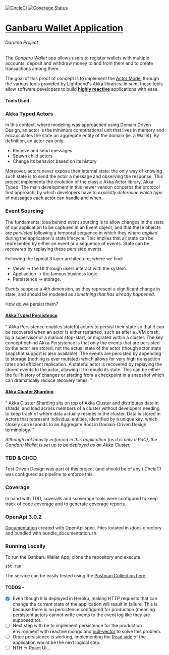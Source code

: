 [![CircleCI](https://circleci.com/gh/circleci/circleci-docs.svg?style=svg)](https://app.circleci.com/pipelines/github/JulianIrigoyen/ganbaru-wallet)
[![Coverage Status](https://coveralls.io/repos/github/JulianIrigoyen/ganbaru-wallet/badge.svg?branch=master)](https://coveralls.io/github/JulianIrigoyen/ganbaru-wallet?branch=master)
# [Ganbaru Wallet Application](https://ganbaru-wallet.herokuapp.com/v1/doc)
###### Daruma Project
The _Ganbaru Wallet_ app allows users to register wallets with multiple accounts, deposit and withdraw money to and from them and to create transactions among them. 

The goal of this proof of concept is to implement the [Actor Model](https://doc.akka.io/docs/akka/current/typed/guide/actors-motivation.html) through the various tools provided by Lightbend's Akka libraries. In sum, these tools allow software developers to build **[highly reactive](https://www.lightbend.com/blog/reactive-manifesto-20)** applications with ease.

#### Tools Used

### Akka Typed Actors
In this context, where modeling was approached using Domain Driven Design, an actor is the minimum computational unit that lives in memory and encapsulates the state an aggregate entity of the domain (ie. a Wallet). By definition, an actor can only:

* Receive and send messages
* Spawn child actors 
* Change its behavior based on its history

Moreover, actors never expose their internal state: the only way of knowing such state is to send the actor a message and observing the response. 
This project implements the evolution of the classic Akka Actor library, Akka Typed. The main development in this newer version concerns the protocol first approach, by which developers have to _explicitly determine which *type*_ of messages each actor can handle and when. 

### Event Sourcing
The fundamental idea behind event sourcing is to allow changes in the state of our application to be captured in an Event object, and that these objects are *_persisted_* following a temporal sequence in which they where *_applied_* during the application's state lifecycle. This implies that all state can be represented by either an event or a sequence of events. State can be _recovered_ by replaying these persisted events. 

Following the typical 3 layer architecture, where we find: 
* Views       -> the UI through users interact with the system. 
* Appliaction -> the famous business logic.
* Persistence -> storage.

_*Events*_ suppose a 4th dimension, as they represent a significant change in state, and should be modeled as *something that has already happened*. 

How do we persist them?

#### [Akka Typed Persistence](https://doc.akka.io/docs/akka/current/typed/persistence.html)
" Akka Persistence enables stateful actors to persist their state so that it can be recovered when an actor 
is either restarted, such as after a JVM crash, by a supervisor or a manual stop-start, or migrated within a cluster. The key concept behind Akka Persistence is that only the events that are persisted by the actor are stored, not the actual state of the actor (though actor state snapshot support is also available). The events are persisted by appending to storage (nothing is ever mutated) which allows for very high transaction rates and efficient replication. A stateful actor is recovered by replaying the stored events to the actor, allowing it to rebuild its state. This can be either the full history of changes or starting from a checkpoint in a snapshot which can dramatically reduce recovery times. "


#### [Akka Cluster Sharding](https://doc.akka.io/docs/akka/current/typed/cluster-sharding.html)
" Akka Cluster Sharding sits on top of Akka Cluster and distributes data in shards, and load across members of a cluster without developers needing to keep track of where data actually resides in the cluster. Data is stored in Actors that represent individual entities, identified by a unique key, which closely corresponds to an Aggregate Root in Domain-Driven Design terminology. "

_Although not heavily enforced in this application (as it is only a PoC), the Gandaru Wallet is set up to be deployed as an Akka Cluster._ 

### TDD & CI/CD
Test Driven Design was part of this project (and should be of any.) *CircleCI* was configured as pipeline to enforce this.

### Coverage
In hand with TDD, coveralls and scoverage tools were configured to keep track of code coverage and to generate coverage reports. 

### OpenApi 3.0.2
[Documentation](https://ganbaru-wallet.herokuapp.com/v1/doc) created with OpenApi spec. Files located in /docs directory and bundled with bundle_documentation.sh.

### Running Locally
To run the Ganbaru Wallet App, clone the repository and execute
```
sbt run
```

The service can be easily tested using the [Postman Collection here](https://gofile.io/d/AFI7RL)

#### TODOS -

- [x] Even though it is deployed in Heroku, making HTTP requests that can change the current state of the application will result in failure. This is because there is no persistence configured for production (meaning persistent actors cannot write events to the event log like they are supposed to). 
- [ ] Next step with be to implement persistence for the production environment with reactive mongo and [null-vector](https://github.com/null-vector/akka-reactivemongo-plugin) to solve this problem. 
- [ ] Once persistence is working, implementing the [Read side](https://cqrs.nu/Faq/read-sides#:~:text=What%20is%20a%20read%20side,be%20made%20on%20that%20model.) of the application would be the next logical step. 
- [ ] NTH -> React UI...
